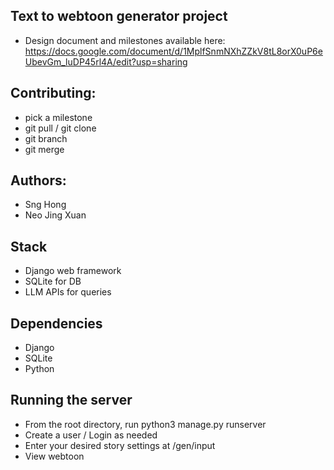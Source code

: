 ## Text to webtoon generator project
- Design document and milestones available here: https://docs.google.com/document/d/1MplfSnmNXhZZkV8tL8orX0uP6eUbevGm_luDP45rl4A/edit?usp=sharing

## Contributing:
- pick a milestone
- git pull / git clone
- git branch
- git merge

## Authors: 
- Sng Hong
- Neo Jing Xuan

## Stack
- Django web framework
- SQLite for DB
- LLM APIs for queries

## Dependencies
- Django
- SQLite
- Python

## Running the server
- From the root directory, run python3 manage.py runserver
- Create a user / Login as needed
- Enter your desired story settings at /gen/input
- View webtoon
